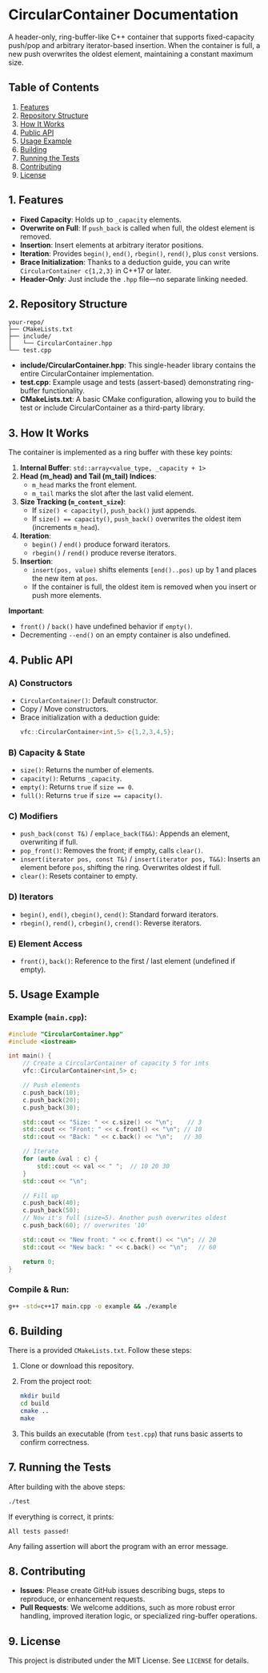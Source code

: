 # CircularContainer Documentation

A header-only, ring-buffer-like C++ container that supports fixed-capacity push/pop
and arbitrary iterator-based insertion. When the container is full, a new push overwrites
the oldest element, maintaining a constant maximum size.

## Table of Contents
1. [Features](#features)
2. [Repository Structure](#repository-structure)
3. [How It Works](#how-it-works)
4. [Public API](#public-api)
5. [Usage Example](#usage-example)
6. [Building](#building)
7. [Running the Tests](#running-the-tests)
8. [Contributing](#contributing)
9. [License](#license)

## 1. Features
- **Fixed Capacity**: Holds up to `_capacity` elements.
- **Overwrite on Full**: If `push_back` is called when full, the oldest element is removed.
- **Insertion**: Insert elements at arbitrary iterator positions.
- **Iteration**: Provides `begin()`, `end()`, `rbegin()`, `rend()`, plus `const` versions.
- **Brace Initialization**: Thanks to a deduction guide, you can write
  `CircularContainer c{1,2,3}` in C++17 or later.
- **Header-Only**: Just include the `.hpp` file—no separate linking needed.

## 2. Repository Structure
```
your-repo/
├── CMakeLists.txt
├── include/
│   └── CircularContainer.hpp
└── test.cpp
```

- **include/CircularContainer.hpp**: This single-header library contains the entire CircularContainer implementation.
- **test.cpp**: Example usage and tests (assert-based) demonstrating ring-buffer functionality.
- **CMakeLists.txt**: A basic CMake configuration, allowing you to build the test or include CircularContainer as a third-party library.

## 3. How It Works
The container is implemented as a ring buffer with these key points:

1. **Internal Buffer**: `std::array<value_type, _capacity + 1>`
2. **Head (m_head) and Tail (m_tail) Indices**:
   - `m_head` marks the front element.
   - `m_tail` marks the slot after the last valid element.
3. **Size Tracking (`m_content_size`)**:
   - If `size() < capacity()`, `push_back()` just appends.
   - If `size() == capacity()`, `push_back()` overwrites the oldest item (increments `m_head`).
4. **Iteration**:
   - `begin()` / `end()` produce forward iterators.
   - `rbegin()` / `rend()` produce reverse iterators.
5. **Insertion**:
   - `insert(pos, value)` shifts elements `[end()..pos)` up by 1 and places the new item at `pos`.
   - If the container is full, the oldest item is removed when you insert or push more elements.

**Important**:
- `front()` / `back()` have undefined behavior if `empty()`.
- Decrementing `--end()` on an empty container is also undefined.

## 4. Public API

### A) Constructors
- `CircularContainer()`: Default constructor.
- Copy / Move constructors.
- Brace initialization with a deduction guide:
  ```cpp
  vfc::CircularContainer<int,5> c{1,2,3,4,5};
  ```

### B) Capacity & State
- `size()`: Returns the number of elements.
- `capacity()`: Returns `_capacity`.
- `empty()`: Returns `true` if `size == 0`.
- `full()`: Returns `true` if `size == capacity()`.

### C) Modifiers
- `push_back(const T&)` / `emplace_back(T&&)`: Appends an element, overwriting if full.
- `pop_front()`: Removes the front; if empty, calls `clear()`.
- `insert(iterator pos, const T&)` / `insert(iterator pos, T&&)`: Inserts an element before `pos`, shifting the ring. Overwrites oldest if full.
- `clear()`: Resets container to empty.

### D) Iterators
- `begin()`, `end()`, `cbegin()`, `cend()`: Standard forward iterators.
- `rbegin()`, `rend()`, `crbegin()`, `crend()`: Reverse iterators.

### E) Element Access
- `front()`, `back()`: Reference to the first / last element (undefined if empty).

## 5. Usage Example

### Example (`main.cpp`):
```cpp
#include "CircularContainer.hpp"
#include <iostream>

int main() {
    // Create a CircularContainer of capacity 5 for ints
    vfc::CircularContainer<int,5> c;

    // Push elements
    c.push_back(10);
    c.push_back(20);
    c.push_back(30);

    std::cout << "Size: " << c.size() << "\n";    // 3
    std::cout << "Front: " << c.front() << "\n"; // 10
    std::cout << "Back: " << c.back() << "\n";   // 30

    // Iterate
    for (auto &val : c) {
        std::cout << val << " ";  // 10 20 30
    }
    std::cout << "\n";

    // Fill up
    c.push_back(40);
    c.push_back(50);
    // Now it's full (size=5). Another push overwrites oldest
    c.push_back(60); // overwrites '10'

    std::cout << "New front: " << c.front() << "\n"; // 20
    std::cout << "New back: " << c.back() << "\n";   // 60

    return 0;
}
```

### Compile & Run:
```bash
g++ -std=c++17 main.cpp -o example && ./example
```

## 6. Building

There is a provided `CMakeLists.txt`. Follow these steps:

1. Clone or download this repository.
2. From the project root:
   ```bash
   mkdir build
   cd build
   cmake ..
   make
   ```

3. This builds an executable (from `test.cpp`) that runs basic asserts to confirm correctness.

## 7. Running the Tests

After building with the above steps:
```bash
./test
```

If everything is correct, it prints:
```
All tests passed!
```

Any failing assertion will abort the program with an error message.

## 8. Contributing

- **Issues**: Please create GitHub issues describing bugs, steps to reproduce, or enhancement requests.
- **Pull Requests**: We welcome additions, such as more robust error handling, improved iteration logic, or specialized ring-buffer operations.

## 9. License

This project is distributed under the MIT License. See `LICENSE` for details.